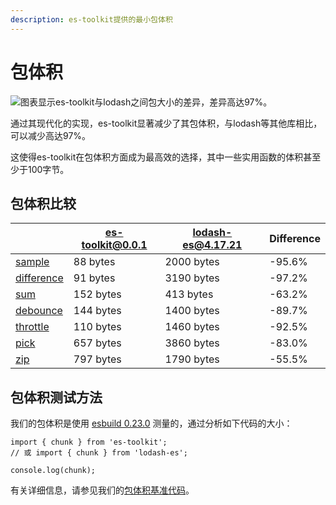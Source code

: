 ```yaml
---
description: es-toolkit提供的最小包体积
---
```


# 包体积

![图表显示es-toolkit与lodash之间包大小的差异，差异高达97%。](/assets/bundle-size.png)

通过其现代化的实现，es-toolkit显著减少了其包体积，与lodash等其他库相比，可以减少高达97%。

这使得es-toolkit在包体积方面成为最高效的选择，其中一些实用函数的体积甚至少于100字节。

## 包体积比较

|                                            | es-toolkit@0.0.1 | lodash-es@4.17.21 | Difference |
| ------------------------------------------ | ---------------- | ----------------- | ---------- |
| [sample](./reference/array/sample)         | 88 bytes         | 2000 bytes        | -95.6%     |
| [difference](./reference/array/difference) | 91 bytes         | 3190 bytes        | -97.2%     |
| [sum](./reference/math/sum)                | 152 bytes        | 413 bytes         | -63.2%     |
| [debounce](./reference/function/debounce)  | 144 bytes        | 1400 bytes        | -89.7%     |
| [throttle](./reference/function/throttle)  | 110 bytes        | 1460 bytes        | -92.5%     |
| [pick](./reference/object/pick)            | 657 bytes        | 3860 bytes        | -83.0%     |
| [zip](./reference/array/zip)               | 797 bytes        | 1790 bytes        | -55.5%     |

## 包体积测试方法

我们的包体积是使用 [esbuild 0.23.0](https://esbuild.github.io) 测量的，通过分析如下代码的大小：

```tsx
import { chunk } from 'es-toolkit';
// 或 import { chunk } from 'lodash-es';

console.log(chunk);
```

有关详细信息，请参见我们的[包体积基准代码](https://github.com/toss/es-toolkit/tree/main/benchmarks/bundle-size)。
